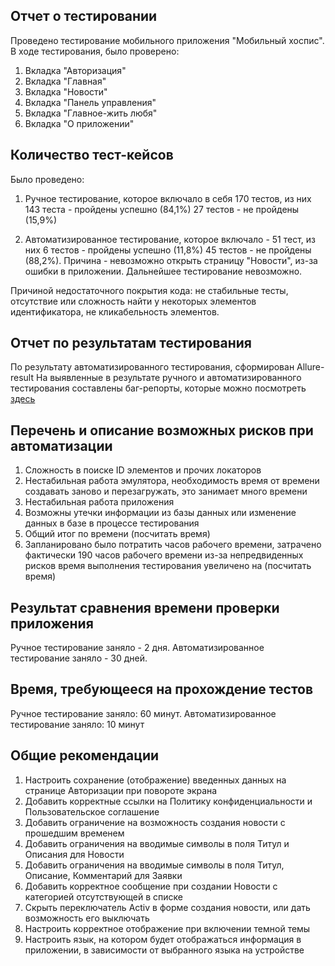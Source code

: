 ## Отчет о тестировании
Проведено тестирование мобильного приложения "Мобильный хоспис".
В ходе тестирования, было проверено:
1. Вкладка "Авторизация"
2. Вкладка "Главная"
3. Вкладка "Новости"
4. Вкладка "Панель управления"
5. Вкладка "Главное-жить любя"
6. Вкладка "О приложении"

## Количество тест-кейсов
Было проведено:
1. Ручное тестирование, которое включало в себя 170 тестов, из них
143 теста - пройдены успешно (84,1%)
27 тестов - не пройдены (15,9%)

2. Автоматизированное тестирование, которое включало - 51 тест, из них 
6 тестов - пройдены успешно (11,8%)
45 тестов - не пройдены (88,2%). Причина - невозможно открыть страницу "Новости", из-за ошибки в приложении. Дальнейшее тестирование невозможно.

Причиной недостаточного покрытия кода: не стабильные тесты, отсутствие или сложность найти у некоторых элементов идентификатора, не кликабельность элементов.

## Отчет по результатам тестирования
По результату автоматизированного тестирования, сформирован Allure-result
На выявленные в результате ручного и автоматизированного тестирования составлены баг-репорты, которые можно посмотреть [здесь](https://docs.google.com/spreadsheets/d/1M50t_T04yVhwaDHOtCChkk_XZK85F0cP6eNmlwK9_nE/edit#gid=0)

## Перечень и описание возможных рисков при автоматизации
1. Сложность в поиске ID элементов и прочих локаторов
2. Нестабильная работа эмулятора, необходимость время от времени создавать заново и перезагружать, это занимает много времени
4. Нестабильная работа приложения
5. Возможны утечки информации из базы данных или изменение данных в базе в процессе тестирования
6. Общий итог по времени (посчитать время)
7. Запланировано было потратить  часов рабочего времени, затрачено фактически 190 часов рабочего времени из-за непредвиденных рисков время выполнения тестирования увеличено на (посчитать время)

## Результат сравнения времени проверки приложения
Ручное тестирование заняло - 2 дня.
Автоматизированное тестирование заняло - 30 дней.

## Время, требующееся на прохождение тестов
Ручное тестирование заняло: 60 минут.
Автоматизированное тестирование заняло: 10 минут

## Общие рекомендации
1. Настроить сохранение (отображение) введенных данных на странице Авторизации при повороте экрана
2. Добавить корректные ссылки на Политику конфиденциальности и Пользовательское соглашение
3. Добавить ограничение на возможность создания новости с прошедшим временем
4. Добавить ограничения на вводимые символы в поля Титул и Описания для Новости
5. Добавить ограничения на вводимые символы в поля Титул, Описание, Комментарий для Заявки
6. Добавить корректное сообщение при создании Новости с категорией отсутствующей в списке
7. Скрыть переключатель Activ в форме создания новости, или дать возможность его выключать
8. Настроить корректное отображение при включении темной темы
9. Настроить язык, на котором будет отображаться информация в приложении, в зависимости от выбранного языка на устройстве
